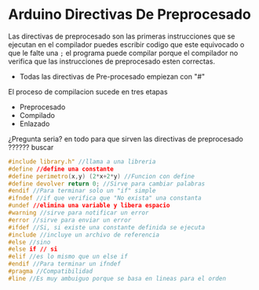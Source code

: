 # Arduino Directivas De Preprocesado

Las directivas de preprocesado son las primeras instrucciones que se ejecutan en el compilador puedes escribir codigo que este equivocado o que le falte una ```;```  el programa puede compilar porque el compilador no verifica que las instrucciones de preprocesado esten correctas.

* Todas las directivas de Pre-procesado empiezan con "#" 

El proceso de compilacion sucede en tres etapas

* Preprocesado
* Compilado
* Enlazado

¿Pregunta seria? en todo para que sirven las directivas de preprocesado ?????? buscar

```c++
#include library.h" //llama a una libreria
#define //define una constante 
#define perimetro(x,y) (2*x+2*y) //Funcion con define
#define devolver return 0; //Sirve para cambiar palabras
#endif //Para terminar solo un "if" simple
#ifndef //if que verifica que "No exista" una constanta
#undef //elimina una variable y libera espacio
#warning //sirve para notificar un error
#error //sirve para enviar un error
#ifdef //Si, si existe una constante definida se ejecuta
#include //incluye un archivo de referencia 
#else //sino
#else if // si
#elif //es lo mismo que un else if 
#endif //Para terminar un ifndef
#pragma //Compatibilidad
#line //Es muy ambuiguo porque se basa en lineas para el orden
```
